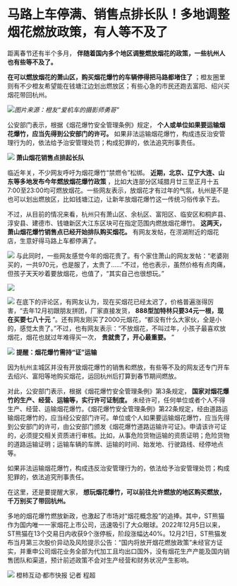 # 马路上车停满、销售点排长队！多地调整烟花燃放政策，有人等不及了

距离春节还有半个多月， **伴随着国内多个地区调整燃放烟花的政策，一些杭州人也有些等不及了。**

**在可以燃放烟花的萧山区，购买烟花爆竹的车辆停得把马路都堵住了**
；橙友圈里则有不少橙友希望能在钱塘江边划出燃放区；有些心急的市民还跑去富阳、绍兴买烟花带回杭州。

![](https://inews.gtimg.com/newsapp_bt/0/15594823017/1000)_图片来源：橙友“爱机车的摄影师勇哥”_

公安部门表示，根据《烟花爆竹安全管理条例》规定， **个人或单位如果要运输烟花爆竹，应当先得到公安部门的许可。**
如果非法运输烟花爆竹，构成违反治安管理行为的，依法给予治安管理处罚；构成犯罪的，依法追究刑事责任。

![](https://inews.gtimg.com/newsapp_bt/0/15594823020/1000)
**萧山烟花销售点排起长队**

临近年关，不少网友呼吁为烟花爆竹“禁燃令”松绑。 **近期，北京、辽宁大连、山东等多地发布今年燃放烟花爆竹政策**
，比如大连部分区域腊月廿三至正月十五7:00至23:00均可燃放烟花。一些网友表示，放烟花才有过年的气氛，杭州是不是也可以划出燃放区，比如钱塘江边，让新年放烟花爆竹这一传统习俗传承下去。

不过，从目前的情况来看，杭州只有萧山区、余杭区、富阳区、临安区和桐庐县、淳安县、建德市、钱塘新区大江东区块可在指定范围内燃放烟花爆竹。
**这两天，萧山烟花爆竹销售点已经开始排队购买烟花。** 有网友发帖，在涝湖附近的烟花店，生意好得马路上车都停满了。

![](https://inews.gtimg.com/newsapp_bt/0/15594823103/1000)
与此同时，一些网友感觉今年的烟花贵了。有个家住萧山的网友发帖：“老婆刚买的，一共970元，也是服了，太贵了……”不过，他也表示，虽然价格有点肉痛，但孩子天天吵着要放烟花，也值了，“其实自己也很想玩。”

![](https://inews.gtimg.com/newsapp_bt/0/15594823105/1000)

![](https://inews.gtimg.com/newsapp_bt/0/15594823110/1000)
在底下的评论区，有网友认为，现在买烟花已经太迟了，价格普遍涨得厉害，“去年12月初跟朋友拼团，厂家直接发货，
**888型加特林只要34元一根，现在买要七八十元**
”。还有网友刚买了2000元烟花，“都没有什么大家伙，全是小的，感觉太贵了。”不过，也有网友表示：“不放烟花，不叫过年，小孩子最喜欢放烟花，烟花也就过年难得买一次，
**贵就贵了，开心最重要。** ”

![](https://inews.gtimg.com/newsapp_bt/0/15594823201/1000)
**提醒：烟花爆竹需持“证”运输**

因为杭州主城区并没有开放烟花爆竹的销售和燃放，有些等不及的网友还专门开车去绍兴、富阳等地购买烟花，运回杭州后打算到春节期间燃放。

对此，公安部门表示，根据《烟花爆竹安全管理条例》第3条规定， **国家对烟花爆竹的生产、经营、运输等，实行许可证制度。**
未经许可，任何单位或者个人不得生产、经营、运输烟花爆竹。《烟花爆竹安全管理条例》第22条规定，经由道路运输烟花爆竹的，应当经公安部门许可。单位或个人如果要运输烟花爆竹，应当先得到公安部门的许可，由公安部门颁发《烟花爆竹道路运输许可证》。申请该许可证的，必须提交相关资质进行审核。比如，从事危险货物运输的资质证明；危险货物的道路运输证明；运输车辆的车牌、运输的时间、始发地、行驶路线、经停地点等。

如果非法运输烟花爆竹，构成违反治安管理行为的，依法给予治安管理处罚；构成犯罪的，依法追究刑事责任。

在这里，还是要提醒大家， **想玩烟花爆竹，可以前往允许燃放的地区购买燃放，千万别买了带回杭州。**

多地的烟花爆竹燃放新政，也激起了市场对“烟花概念股”的追捧。其中，ST熊猫作为国内唯一一家烟花上市公司，迅速吸引了大众眼球。2022年12月5日以来，ST熊猫在13个交易日内收获9个涨停板，阶段涨幅达40%。12月21日，ST熊猫发布当月第三次股价异动及风险提示公告：“国内将放开烟花燃放政策”未经官方证实，并重申公司烟花业务全部为代加工且均出口国外，没有烟花生产产能及国内销售团队和渠道，预计前述政策不会对生产经营和财务状况产生影响。

![](https://inews.gtimg.com/newsapp_bt/0/15594823202/1000)
橙柿互动·都市快报 记者 程超

